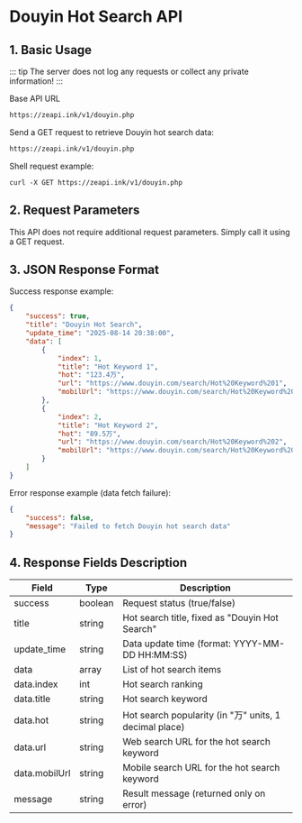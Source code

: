 # Douyin Hot Search API

## 1. Basic Usage

::: tip
The server does not log any requests or collect any private information!
:::

Base API URL

```txt
https://zeapi.ink/v1/douyin.php
```

Send a GET request to retrieve Douyin hot search data:

```txt
https://zeapi.ink/v1/douyin.php
```

Shell request example:

```shell
curl -X GET https://zeapi.ink/v1/douyin.php
```

## 2. Request Parameters

This API does not require additional request parameters. Simply call it using a GET request.

## 3. JSON Response Format

Success response example:

```json
{
    "success": true,
    "title": "Douyin Hot Search",
    "update_time": "2025-08-14 20:38:00",
    "data": [
        {
            "index": 1,
            "title": "Hot Keyword 1",
            "hot": "123.4万",
            "url": "https://www.douyin.com/search/Hot%20Keyword%201",
            "mobilUrl": "https://www.douyin.com/search/Hot%20Keyword%201"
        },
        {
            "index": 2,
            "title": "Hot Keyword 2",
            "hot": "89.5万",
            "url": "https://www.douyin.com/search/Hot%20Keyword%202",
            "mobilUrl": "https://www.douyin.com/search/Hot%20Keyword%202"
        }
    ]
}
```

Error response example (data fetch failure):

```json
{
    "success": false,
    "message": "Failed to fetch Douyin hot search data"
}
```

## 4. Response Fields Description

| Field         | Type    | Description                                   |
|---------------|---------|-----------------------------------------------|
| success       | boolean | Request status (true/false)                   |
| title         | string  | Hot search title, fixed as "Douyin Hot Search" |
| update_time   | string  | Data update time (format: YYYY-MM-DD HH:MM:SS) |
| data          | array   | List of hot search items                      |
| data.index    | int     | Hot search ranking                            |
| data.title    | string  | Hot search keyword                            |
| data.hot      | string  | Hot search popularity (in "万" units, 1 decimal place) |
| data.url      | string  | Web search URL for the hot search keyword     |
| data.mobilUrl | string  | Mobile search URL for the hot search keyword  |
| message       | string  | Result message (returned only on error)       |